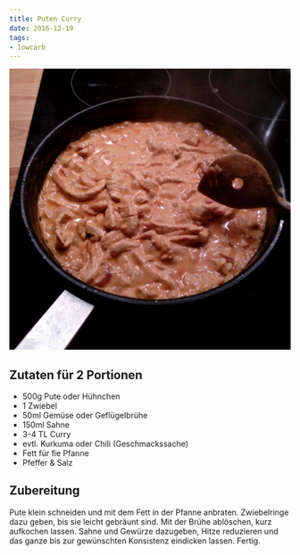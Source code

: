 ```yaml
---
title: Puten Curry
date: 2016-12-19
tags:
- lowcarb
---
```


![](/img/puten-curry.jpg)

## Zutaten für 2 Portionen
- 500g Pute oder Hühnchen
- 1 Zwiebel
- 50ml Gemüse oder Geflügelbrühe
- 150ml Sahne
- 3-4 TL Curry
- evtl. Kurkuma oder Chili (Geschmackssache)
- Fett für fie Pfanne
- Pfeffer & Salz

## Zubereitung
Pute klein schneiden und mit dem Fett in der Pfanne anbraten. Zwiebelringe dazu geben, bis sie leicht gebräunt sind. Mit der Brühe ablöschen, kurz aufkochen lassen. Sahne und Gewürze dazugeben, Hitze reduzieren und das ganze bis zur gewünschten Konsistenz eindicken lassen. Fertig.
